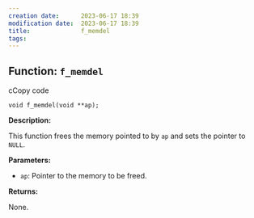 ```yaml
---
creation date:		2023-06-17 18:39
modification date:	2023-06-17 18:39
title: 				f_memdel
tags:
---
```

## Function: `f_memdel`

cCopy code

`void f_memdel(void **ap);`

**Description:**

This function frees the memory pointed to by `ap` and sets the pointer to `NULL`.

**Parameters:**

- `ap`: Pointer to the memory to be freed.

**Returns:**

None.